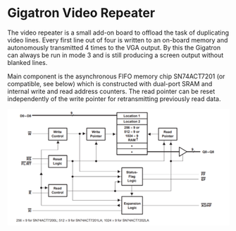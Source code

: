 # Gigatron Video Repeater

The video repeater is a small add-on board to offload the task of duplicating video lines. Every first line out of four is written to an on-board memory and autonomously transmitted 4 times to the VGA output. By this the Gigatron can always be run in mode 3 and is still producing a screen output without blanked lines.

Main component is the asynchronous FIFO memory chip SN74ACT7201 (or compatible, see below) which is constructed with dual-port SRAM and internal write and read address counters. The read pointer can be reset independently of the write pointer for retransmitting previously read data.

![Working principle of the asynchronous FIFO memeory chip](AsynchronousFIFO.png?raw=true)

